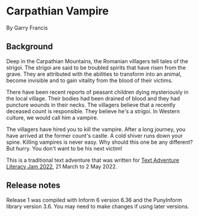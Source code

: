 # Carpathian Vampire

By Garry Francis

## Background

Deep in the Carpathian Mountains, the Romanian villagers tell tales of the strigoi. The strigoi are said to be troubled spirits that have risen from the grave. They are attributed with the abilities to transform into an animal, become invisible and to gain vitality from the blood of their victims.

There have been recent reports of peasant children dying mysteriously in the local village. Their bodies had been drained of blood and they had puncture wounds in their necks. The villagers believe that a recently deceased count is responsible. They believe he's a strigoi. In Western culture, we would call him a vampire.

The villagers have hired you to kill the vampire. After a long journey, you have arrived at the former count's castle. A cold shiver runs down your spine. Killing vampires is never easy. Why should this one be any different? But hurry. You don't want to be his next victim!

This is a traditional text adventure that was written for [Text Adventure Literacy Jam 2022](https://itch.io/jam/talp2022), 21 March to 2 May 2022.

## Release notes

Release 1 was compiled with Inform 6 version 6.36 and the PunyInform library version 3.6. You may need to make changes if using later versions.

